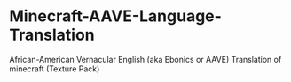 # Minecraft-AAVE-Language-Translation
African-American Vernacular English (aka Ebonics or AAVE) Translation of minecraft (Texture Pack)

